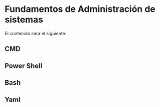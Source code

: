 # Fundamentos de Administración de sistemas 

El contenido será el siguiente:

## CMD
## Power Shell
## Bash 
## Yaml

